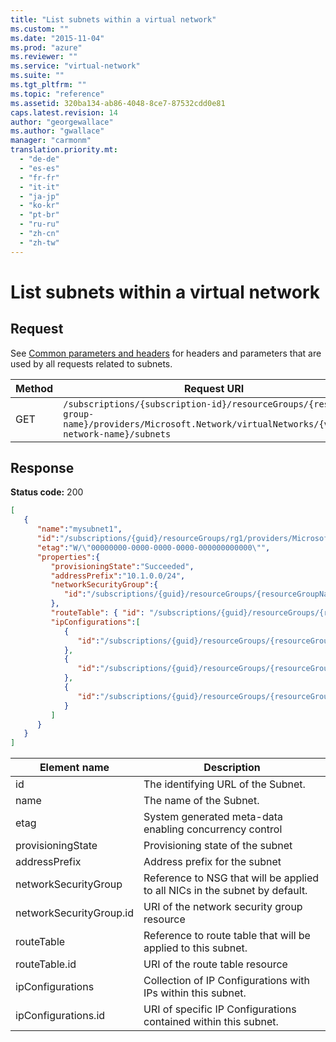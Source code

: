 ```yaml
---
title: "List subnets within a virtual network"
ms.custom: ""
ms.date: "2015-11-04"
ms.prod: "azure"
ms.reviewer: ""
ms.service: "virtual-network"
ms.suite: ""
ms.tgt_pltfrm: ""
ms.topic: "reference"
ms.assetid: 320ba134-ab86-4048-8ce7-87532cdd0e81
caps.latest.revision: 14
author: "georgewallace"
ms.author: "gwallace"
manager: "carmonm"
translation.priority.mt: 
  - "de-de"
  - "es-es"
  - "fr-fr"
  - "it-it"
  - "ja-jp"
  - "ko-kr"
  - "pt-br"
  - "ru-ru"
  - "zh-cn"
  - "zh-tw"
---
```

# List subnets within a virtual network
## Request  
 See [Common parameters and headers](subnets.md#bk_common) for headers and parameters that are used by all requests related to subnets.  
  
|Method|Request URI|  
|------------|-----------------|  
|GET|`/subscriptions/{subscription-id}/resourceGroups/{resource-group-name}/providers/Microsoft.Network/virtualNetworks/{virtual-network-name}/subnets`|  
  
## Response  
 **Status code:** 200  
  
```json  
[   
   {   
      "name":"mysubnet1",  
      "id":"/subscriptions/{guid}/resourceGroups/rg1/providers/Microsoft.Network/virtualNetworks/vnet1/subnets/mysubnet1",  
      "etag":"W/\"00000000-0000-0000-0000-000000000000\"",  
      "properties":{   
         "provisioningState":"Succeeded",  
         "addressPrefix":"10.1.0.0/24",  
         "networkSecurityGroup":{   
            "id":"/subscriptions/{guid}/resourceGroups/{resourceGroupName}/providers/Microsoft.Network/networkSecurityGroups/myNSG1"  
         },  
         "routeTable": { "id": "/subscriptions/{guid}/resourceGroups/{resourceGroupName}/providers/Microsoft.Network/routeTables/myRT1" },  
         "ipConfigurations":[   
            {   
               "id":"/subscriptions/{guid}/resourceGroups/{resourceGroupName}/providers/Microsoft.Network/networkInterfaces/vm1nic1/ipConfigurations/ip1"  
            },  
            {   
               "id":"/subscriptions/{guid}/resourceGroups/{resourceGroupName}/providers/Microsoft.Network/loadBalancers/lb1/frontendIpConfigurations/ip1"  
            },  
            {   
               "id":"/subscriptions/{guid}/resourceGroups/{resourceGroupName}/providers/Microsoft.Network/vpnGateways/gw1/ipConfigurations/ip1"  
            }  
         ]  
      }  
   }  
]  
```  
  
|Element name|Description|  
|------------------|-----------------|  
|id|The identifying URL of the Subnet.|  
|name|The name of the Subnet.|  
|etag|System generated meta-data enabling concurrency control|  
|provisioningState|Provisioning state of the subnet|  
|addressPrefix|Address prefix for the subnet|  
|networkSecurityGroup|Reference to NSG that will be applied to all NICs in the subnet by default.|  
|networkSecurityGroup.id|URI of the network security group resource|  
|routeTable|Reference to route table that will be applied to this subnet.|  
|routeTable.id|URI of the route table resource|  
|ipConfigurations|Collection of IP Configurations with IPs within this subnet.|  
|ipConfigurations.id|URI of specific IP Configurations contained within this subnet.|
